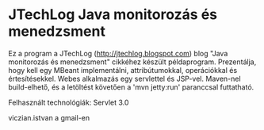 ﻿JTechLog Java monitorozás és menedzsment
========================================

Ez a program a JTechLog (<http://jtechlog.blogspot.com>) blog "Java monitorozás és menedzsment" cikkéhez 
készült példaprogram. 
Prezentálja, hogy kell egy MBeant implementálni, attribútumokkal, operációkkal és értesítésekkel.
Webes alkalmazás egy servlettel és JSP-vel. Maven-nel build-elhető, és a letöltést követően a 
'mvn jetty:run' paranccsal futtatható. 

Felhasznált technológiák: Servlet 3.0

viczian.istvan a gmail-en